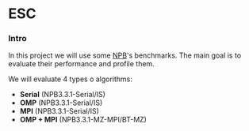 # ESC

### Intro

In this project we will use some [NPB](http://www.nas.nasa.gov/Software/NPB/)'s benchmarks. The main goal is to evaluate their performance and profile them.

We will evaluate 4 types o algorithms:

- **Serial** (NPB3.3.1-Serial/IS)
- **OMP** (NPB3.3.1-Serial/IS)
- **MPI** (NPB3.3.1-Serial/IS)
- **OMP + MPI** (NPB3.3.1-MZ-MPI/BT-MZ)
